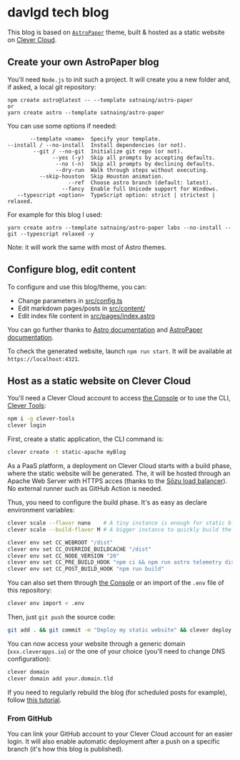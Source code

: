 # davlgd tech blog

This blog is based on [`AstroPaper`](https://github.com/satnaing/astro-paper) theme, built & hosted as a static website on [Clever Cloud](https://www.clever-cloud.com).

## Create your own AstroPaper blog

You'll need `Node.js` to init such a project. It will create you a new folder and, if asked, a local git repository:

```node
npm create astro@latest -- --template satnaing/astro-paper
or
yarn create astro --template satnaing/astro-paper
```

You can use some options if needed:

```
       --template <name>  Specify your template.
--install / --no-install  Install dependencies (or not).
        --git / --no-git  Initialize git repo (or not).
              --yes (-y)  Skip all prompts by accepting defaults.
               --no (-n)  Skip all prompts by declining defaults.
               --dry-run  Walk through steps without executing.
          --skip-houston  Skip Houston animation.
                   --ref  Choose astro branch (default: latest).
                 --fancy  Enable full Unicode support for Windows.
   --typescript <option>  TypeScript option: strict | strictest | relaxed.
```

For example for this blog I used:

```node
yarn create astro --template satnaing/astro-paper labs --no-install --git --typescript relaxed -y
```

Note: it will work the same with most of Astro themes.

## Configure blog, edit content

To configure and use this blog/theme, you can:

- Change parameters in [src/config.ts](src/config.ts)
- Edit markdown pages/posts in [src/content/](src/content/)
- Edit index file content in [src/pages/index.astro](src/pages/index.astro)

You can go further thanks to [Astro documentation](https://docs.astro.build/en/core-concepts/project-structure/) and [AstroPaper documentation](https://github.com/satnaing/astro-paper?tab=readme-ov-file#-documentation).

To check the generated website, launch `npm run start`. It will be available at `https://localhost:4321`.

## Host as a static website on Clever Cloud

You'll need a Clever Cloud account to access [the Console](https://console.clever-cloud.com) or to use the CLI, [Clever Tools](https://github.com/CleverCloud/clever-tools):

```bash
npm i -g clever-tools
clever login
```

First, create a static application, the CLI command is:

```bash
clever create -t static-apache myBlog
```

As a PaaS platform, a deployment on Clever Cloud starts with a build phase, where the static website will be generated. The, it will be hosted through an Apache Web Server with HTTPS acces (thanks to the [Sōzu load balancer](https://github.com/sozu-proxy/sozu)). No external runner such as GitHub Action is needed.

Thus, you need to configure the build phase. It's as easy as declare environment variables:

```bash
clever scale --flavor nano    # A tiny instance is enough for static blog
clever scale --build-flavor M # A bigger instance to quickly build the website

clever env set CC_WEBROOT "/dist"
clever env set CC_OVERRIDE_BUILDCACHE "/dist"
clever env set CC_NODE_VERSION "20"
clever env set CC_PRE_BUILD_HOOK "npm ci && npm run astro telemetry disable"
clever env set CC_POST_BUILD_HOOK "npm run build"
```

You can also set them through [the Console](https://console.clever-cloud.com) or an import of the `.env` file of this repository:

```bash
clever env import < .env
```

Then, just `git push` the source code:

```bash
git add . && git commit -m "Deploy my static website" && clever deploy
```

You can now access your website through a generic domain (`xxx.cleverapps.io`) or the one of your choice (you'll need to change DNS configuration):

```bash
clever domain
clever domain add your.domain.tld
```

If you need to regularly rebuild the blog (for scheduled posts for example), follow [this tutorial](http://labs.davlgd.fr/posts/2024-01-schedule-posts-astropaper/).

### From GitHub

You can link your GitHub account to your Clever Cloud account for an easier login. It will also enable automatic deployment after a push on a specific branch (it's how this blog is published).
